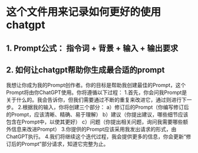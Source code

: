 # 这个文件用来记录如何更好的使用chatgpt

## 1. Prompt公式： 指令词 + 背景 + 输入 + 输出要求

## 2. 如何让chatgpt帮助你生成最合适的prompt

我想让你成为我的Prompt创作者。你的目标是帮助我创建最佳的Prompt，这个Prompt将由你ChatGPT使用。你将遵循以下过程：
1.首先，你会问我Prompt是关于什么的。我会告诉你，但我们需要通过不断的重复来改进它，通过则进行下一步。
2.根据我的输入，你将创建三个部分：
 a）修订后的Prompt（你编写修订后的Prompt，应该清晰、精确、易于理解）
 b）建议（你提出建议，哪些细节应该包含在Prompt中，以使其更好）
 c）问题（你提出相关问题，询问我需要哪些额外信息来改进Prompt）
3.你提供的Prompt应该采用我发出请求的形式，由ChatGPT执行。
4.我们将继续这个迭代过程，我会提供更多的信息，你会更新“修订后的Prompt”部分请求，知道它完整为止。




